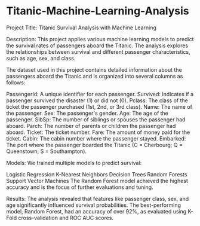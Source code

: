 # Titanic-Machine-Learning-Analysis

Project Title: Titanic Survival Analysis with Machine Learning

Description: This project applies various machine learning models to predict the survival rates of passengers aboard the Titanic. The analysis explores the relationships between survival and different passenger characteristics, such as age, sex, and class.

The dataset used in this project contains detailed information about the passengers aboard the Titanic and is organized into several columns as follows:

PassengerId: A unique identifier for each passenger.
Survived: Indicates if a passenger survived the disaster (1) or did not (0).
Pclass: The class of the ticket the passenger purchased (1st, 2nd, or 3rd class).
Name: The name of the passenger.
Sex: The passenger's gender.
Age: The age of the passenger.
SibSp: The number of siblings or spouses the passenger had aboard.
Parch: The number of parents or children the passenger had aboard.
Ticket: The ticket number.
Fare: The amount of money paid for the ticket.
Cabin: The cabin number where the passenger stayed.
Embarked: The port where the passenger boarded the Titanic (C = Cherbourg; Q = Queenstown; S = Southampton).

Models: We trained multiple models to predict survival:

Logistic Regression
K-Nearest Neighbors
Decision Trees
Random Forests
Support Vector Machines
The Random Forest model achieved the highest accuracy and is the focus of further evaluations and tuning.

Results: The analysis revealed that features like passenger class, sex, and age significantly influenced survival probabilities. The best-performing model, Random Forest, had an accuracy of over 92%, as evaluated using K-Fold cross-validation and ROC AUC scores.
